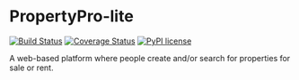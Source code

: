 # PropertyPro-lite
[![Build Status](https://travis-ci.com/Jayne-darl/PropertyPro-lite.svg?branch=develop)](https://travis-ci.com/Jayne-darl/PropertyPro-lite)
[![Coverage Status](https://coveralls.io/repos/github/Jayne-darl/PropertyPro-lite/badge.svg?branch=develop)](https://coveralls.io/github/Jayne-darl/PropertyPro-lite?branch=develop)
[![PyPI license](https://img.shields.io/pypi/l/ansicolortags.svg)](https://github.com/Jayne-darl/PropertyPro-lite/blob/develop/LICENSE)

A web-based platform where people create and/or search for properties for sale or rent.
